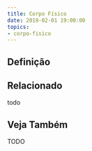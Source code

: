 ```yaml
---
title: Corpo Físico
date: 2019-02-01 19:00:00
topics:
- corpo-fisico
---
```


## Definição




## Relacionado
todo

## Veja Também

TODO
